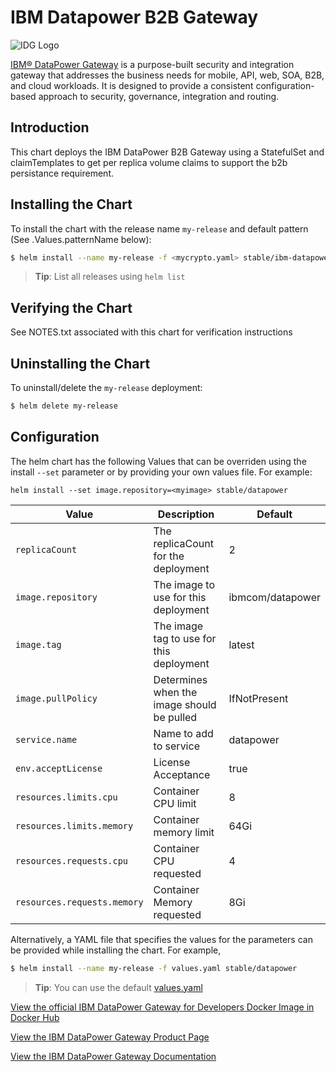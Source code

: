 # IBM Datapower B2B Gateway 

![IDG Logo](https://avatars1.githubusercontent.com/u/8836442?v=4&s=200)

[IBM® DataPower Gateway](http://www-03.ibm.com/software/products/en/datapower-gateway) is a purpose-built security and integration gateway that addresses the business needs for mobile, API, web, SOA, B2B, and cloud workloads. It is designed to provide a consistent configuration-based approach to security, governance, integration and routing.


## Introduction

This chart deploys the IBM DataPower B2B Gateway using a StatefulSet and claimTemplates to get per replica volume claims to support the b2b persistance requirement.

 ## Installing the Chart
 To install the chart with the release name `my-release` and default pattern (See .Values.patternName below):
 ```bash
$ helm install --name my-release -f <mycrypto.yaml> stable/ibm-datapower-dev
```

> **Tip**: List all releases using `helm list`
## Verifying the Chart
See NOTES.txt associated with this chart for verification instructions

 ## Uninstalling the Chart
To uninstall/delete the `my-release` deployment:

```bash
$ helm delete my-release
```

## Configuration
The helm chart has the following Values that can be overriden using the install `--set` parameter or by providing your own values file. For example:

`helm install --set image.repository=<myimage> stable/datapower`

| Value                              | Description                                   | Default             |
|------------------------------------|-----------------------------------------------|---------------------|
| `replicaCount`                     | The replicaCount for the deployment           | 2                   |
| `image.repository`                 | The image to use for this deployment          | ibmcom/datapower    |
| `image.tag`                        | The image tag to use for this deployment      | latest              |
| `image.pullPolicy`                 | Determines when the image should be pulled    | IfNotPresent        |
| `service.name`                     | Name to add to service                        | datapower           |
| `env.acceptLicense`                | License Acceptance                            | true                |
| `resources.limits.cpu`             | Container CPU limit                           | 8                   |
| `resources.limits.memory`          | Container memory limit                        | 64Gi                |
| `resources.requests.cpu`           | Container CPU requested                       | 4                   |
| `resources.requests.memory`        | Container Memory requested                    | 8Gi                 |


Alternatively, a YAML file that specifies the values for the parameters can be provided while installing the chart. For example,

```bash
$ helm install --name my-release -f values.yaml stable/datapower
```

> **Tip**: You can use the default [values.yaml](values.yaml)

[View the official IBM DataPower Gateway for Developers Docker Image in Docker Hub](https://hub.docker.com/r/ibmcom/datapower/)

[View the IBM DataPower Gateway Product Page](http://www-03.ibm.com/software/products/en/datapower-gateway)

[View the IBM DataPower Gateway Documentation](https://www.ibm.com/support/knowledgecenter/SS9H2Y)
